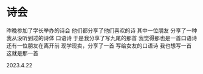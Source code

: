 # 诗会

昨晚参加了学长举办的诗会
他们都分享了他们喜欢的诗
其中一位朋友
分享了一种我从没听到过的诗体
口语诗
于是我分享了写九尾的那首
我觉得那也是一首口语诗
还有一位朋友在离开前
现学现卖，分享了一首
写给女友的口语诗
我也想写一首
这就是那一首

2023.4.22
